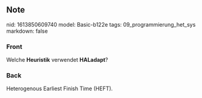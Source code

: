## Note
nid: 1613850609740
model: Basic-b122e
tags: 09_programmierung_het_sys
markdown: false

### Front
Welche <b>Heuristik</b> verwendet <b>HALadapt</b>?

### Back
Heterogenous Earliest Finish Time (HEFT).
